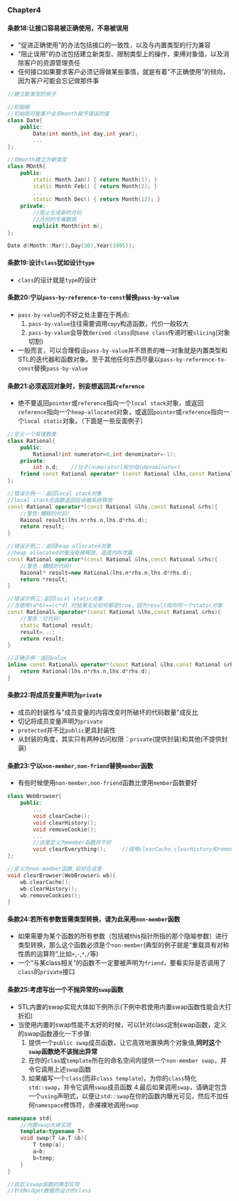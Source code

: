 ### Chapter4


#### 条款18:让接口容易被正确使用，不易被误用

* "促进正确使用"的办法包括接口的一致性，以及与内置类型的行为兼容
* "阻止误用"的办法包括建立新类型、限制类型上的操作，束缚对象值，以及消除客户的资源管理责任
* 任何接口如果要求客户必须记得做某些事情，就是有着“不正确使用”的倾向，因为客户可能会忘记做那件事

```cpp
//建立新类型的例子

//初始版
//初始版可能客户会将month赋予错误的值
class Date{
    public:
        Date(int month,int day,int year);
        ...
};

//将month建立为新类型
class MOnth{
    public:
        static Month Jan() { return Month(1); }
        static Month Feb() { return Month(2); }
        ...
        static Month Dec() { return Month(12); }
    private:
        //阻止生成新的月份
        //月份的专属数据
        explicit Month(int m);
};

Date d(Month::Mar(),Day(30),Year(1995));
```

#### 条款19:设计`class`犹如设计`type`

* `class`的设计就是`type`的设计


#### 条款20:宁以`pass-by-reference-to-const`替换`pass-by-value`

* `pass-by-value`的不好之处主要在于两点:
    1. `pass-by-value`往往需要调用`copy`构造函数，代价一般较大
    2. `pass-by-value`会导致`derived class`向`base class`传递时被`slicing`(对象切割)
* 一般而言，可以合理假设`pass-by-value`并不昂贵的唯一对象就是内置类型和STL的迭代器和函数对象。至于其他任何东西尽量以`pass-by-reference-to-const`替换`pass-by-value`

#### 条款21:必须返回对象时，别妄想返回其`reference`

* 绝不要返回`pointer`或`reference`指向一个`local stack`对象，或返回`reference`指向一个`heap-allocated`对象，或返回`pointer`或`reference`指向一个`local static`对象。（下面是一些反面例子）

```cpp
//定义一个有理数类
class Rational{
    public:
        Rational(int numerator=0,int denominator=-1);
    private:
        int n,d;    //分子(numerator)和分母(denominator)
    friend const Rational operator* (const Rational &lhs,const Rational &rhs);
};

//错误示例一：返回local stack对象
//local stack在函数返回后会被系统释放
const Rational operator*(const Rational &lhs,const Rational &rhs){
    //警告:糟糕的代码!
    Raional result(lhs.n*rhs.n,lhs.d*rhs.d);
    return result;
}

//错误示例二：返回heap allocated对象
//heap allocated对象没有被释放，造成内存泄露
const Rational operator*(const Rational &lhs,const Rational &rhs){
    //警告：糟糕的代码!
    Raional* result=new Rational(lhs.n*rhs.n,lhs.d*rhs.d);
    return *result;
}

//错误示例三:返回local static对象
//当使用(a*b)==(c*d) 时结果无论如何都是true，因为result指向同一个static对象
const Rational& operator*(const Rational &lhs,const Rational &rhs){
    //警告：烂代码!
    static Rational result;
    result=...;
    return result;
}

//正确示例：返回value
inline const Rational& operator*(const Rational &lhs,const Rational &rhs){
    return Rational(lhs.n*rhs.n,lhs.d*rhs.d);
}
```

#### 条款22:将成员变量声明为`private`

* 成员的封装性与"成员变量的内容改变时所破坏的代码数量"成反比
* 切记将成员变量声明为`private`
* `protected`并不比`public`更具封装性
* 从封装的角度，其实只有两种访问权限：`private`(提供封装)和其他(不提供封装)

#### 条款23:宁以`non-member,non-friend`替换`member`函数

* 有些时候使用`non-member,non-friend`函数比使用`member`函数要好

```cpp
class WebBrowser{
    public:
        ...
        void clearCache();
        void clearHistory();
        void removeCookie();
        ...
        //这里定义为member函数并不好
        void clearEverything();     //调用clearCache,clearHistory和removeCookies
};

//定义为non-member函数,较好在这里
void clearBrowser(WebBrowser& wb){
    wb.clearCache();
    wb.clearHistory();
    wb.removeCookies();
}
```

#### 条款24:若所有参数皆需类型转换，请为此采用`non-member`函数

* 如果需要为某个函数的所有参数（包括被this指针所指的那个隐喻参数）进行类型转换，那么这个函数必须是个`non-member`(典型的例子就是“重载具有对称性质的运算符”,比如`+`,`-`,`*`,`/`等)
* 一个“与某class相关”的函数不一定要被声明为`friend`，要看实际是否调用了`class`的`private`接口

#### 条款25:考虑写出一个不抛异常的`swap`函数

* STL内置的swap实现大体如下例所示(下例中若使用内置swap函数性能会大打折扣)
* 当使用内置的swap性能不太好的时候，可以针对class定制swap函数，定义的swap函数遵化一下步骤:
    1. 提供一个`public swap`成员函数，让它高效地置换两个对象值,**同时这个`swap`函数绝不该抛出异常**
    2. 在你的`clas`或`template`所在的命名空间内提供一个`non-member swap`，并令它调用上述`swap`函数
    3. 如果编写一个`class`(而非`class template`)，为你的`class`特化`std::swap`，并令它调用`swap`成员函数
    4.最后如果调用`swap`，请确定包含一个`using`声明式，以便让`std::swap`在你的函数内曝光可见，然后不加任何`namespace`修饰符，赤裸裸地调用`swap`

```cpp
namespace std{
    //内置swap大体实现
    template<typename T>
    void swap(T &a,T &b){
        T temp(a);
        a=b;
        b=temp;
    }
}

//自定义swap函数的典型实现
//针对Widget数据而设计的class

```